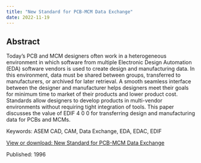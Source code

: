 ```yaml
---
title: "New Standard for PCB-MCM Data Exchange"
date: 2022-11-19
---
```


## Abstract
Today’s PCB and MCM designers often work in a heterogeneous environment in which software from multiple Electronic Design Automation (EDA) software vendors is used to create design and manufacturing data. In this environment, data must be shared between groups, transferred to manufacturers, or archived for later retrieval. A smooth seamless interface between the designer and manufacturer helps designers meet their goals for minimum time to market of their products and lower product cost. Standards allow designers to develop products in multi-vendor environments without requiring tight integration of tools. This paper discusses the value of EDIF 4 0 0 for transferring design and manufacturing data for PCBs and MCMs.

Keywords: ASEM CAD, CAM, Data Exchange, EDA, EDAC, EDIF

[View or download: New Standard for PCB-MCM Data Exchange](https://docdevel2.github.io/jcportfolio/New-Standard-for-PCB-MCM-Data-Exchange.pdf)

Published: 1996

